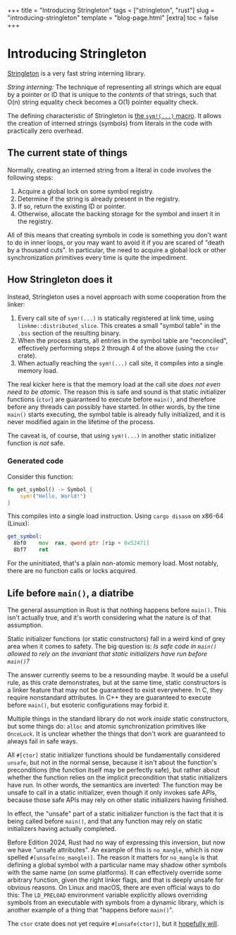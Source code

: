 +++
title = "Introducing Stringleton"
tags = ["stringleton", "rust"]
slug = "introducing-stringleton"
template = "blog-page.html"
[extra]
toc = false
+++

# Introducing Stringleton

[Stringleton](https://docs.rs/stringleton/latest/stringleton/) is a very fast
string interning library.

*String interning:* The technique of representing all strings which are equal by
a pointer or ID that is unique to the *contents* of that strings, such that O(n)
string equality check becomes a O(1) pointer equality check.

The defining characteristic of Stringleton is [the `sym!(...)`
macro](https://docs.rs/stringleton/latest/stringleton/macro.sym.html). It allows
the creation of interned strings (symbols) from literals in the code with
practically zero overhead.

## The current state of things

Normally, creating an interned string from a literal in code involves the
following steps:

1. Acquire a global lock on some symbol registry.
2. Determine if the string is already present in the registry.
3. If so, return the existing ID or pointer.
4. Otherwise, allocate the backing storage for the symbol and insert it in the
   registry.

All of this means that creating symbols in code is something you don't want to
do in inner loops, or you may want to avoid it if you are scared of "death by a
thousand cuts". In particular, the need to acquire a global lock or other
synchronization primitives every time is quite the impediment.

## How Stringleton does it

Instead, Stringleton uses a novel approach with some cooperation from the
linker:

1. Every call site of `sym!(...)` is statically registered at link time, using
   `linkme::distributed_slice`. This creates a small "symbol table" in the
   `.bss` section of the resulting binary.
2. When the process starts, all entries in the symbol table are "reconciled",
   effectively performing steps 2 through 4 of the above (using the `ctor`
   crate).
3. When actually reaching the `sym!(...)` call site, it compiles into a single
   memory load.

The real kicker here is that the memory load at the call site *does not even
need to be atomic.* The reason this is safe and sound is that static initializer
functions (`ctor`) are guaranteed to execute before `main()`, and therefore
before any threads can possibly have started. In other words, by the time
`main()` starts executing, the symbol table is already fully initialized, and it
is never modified again in the lifetime of the process.

The caveat is, of course, that using `sym!(...)` in another static initializer
function is *not* safe.

### Generated code

Consider this function:

```rust
fn get_symbol() -> Symbol {
    sym!("Hello, World!")
}
```

This compiles into a single load instruction. Using `cargo disasm` on x86-64
(Linux):

```asm
get_symbol:
  8bf0    mov  rax, qword ptr [rip + 0x52471]
  8bf7    ret
```

For the uninitiated, that's a plain non-atomic memory load. Most notably, there
are no function calls or locks acquired.

## Life before `main()`, a diatribe

The general assumption in Rust is that nothing happens before `main()`. This
isn't actually true, and it's worth considering what the nature is of that
assumption.

Static initializer functions (or static constructors) fall in a weird kind of
grey area when it comes to safety. The big question is: *Is safe code in
`main()` allowed to rely on the invariant that static initializers have run
before `main()`?*

The answer currently seems to be a resounding maybe. It would be a useful rule,
as this crate demonstrates, but at the same time, static constructors is a
linker feature that may not be guaranteed to exist everywhere. In C, they
require nonstandard attributes. In C++ they are guaranteed to execute before
`main()`, but esoteric configurations may forbid it.

Multiple things in the standard library do not work *inside* static
constructors, but some things do: `alloc` and atomic synchronization primitives
like `OnceLock`. It is unclear whether the things that don't work are guaranteed
to always fail in safe ways.

All `#[ctor]` static initializer functions should be fundamentally considered
`unsafe`, but not in the normal sense, because it isn't about the function's
preconditions (the function itself may be perfectly safe), but rather about
whether the function relies on the implicit precondition that static
initializers have run. In other words, the semantics are inverted: The function
may be unsafe to call in a static initializer, even though it only invokes safe
APIs, because those safe APIs may rely on other static initializers having
finished.

In effect, the "unsafe" part of a static initializer function is the fact that
it is being called before `main()`, and that any function may rely on static
initializers having actually completed.

Before Edition 2024, Rust had no way of expressing this inversion, but now we
have "unsafe attributes". An example of this is `no_mangle`, which is now
spelled `#[unsafe(no_mangle)]`. The reason it matters for `no_mangle` is that
defining a global symbol with a particular name may shadow other symbols with
the same name (on some platforms). It can effectively override some arbitrary
function, given the right linker flags, and that is deeply unsafe for obvious
reasons. On Linux and macOS, there are even official ways to do this: The
`LD_PRELOAD` environment variable explicitly allows overriding symbols from an
executable with symbols from a dynamic library, which is another example of a
thing that "happens before `main()`".

The `ctor` crate does not yet require `#[unsafe(ctor)]`, but it [hopefully
will](https://github.com/mmastrac/rust-ctor/issues/159).

